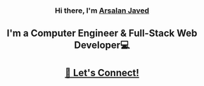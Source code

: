 
<h3 align="center">
  Hi there, I'm <a href="https://linktr.ee/arsalanjaved" >Arsalan Javed</a>
  </h3>
<h2 align="center">
I'm a Computer Engineer & Full-Stack Web Developer💻 
</h2> 
<h2 align="center">
  <a href="https://linktr.ee/arsalanjaved"  target="_blank" alt="Arsalan Javed">🤝 Let's Connect!</a>
</h2>

